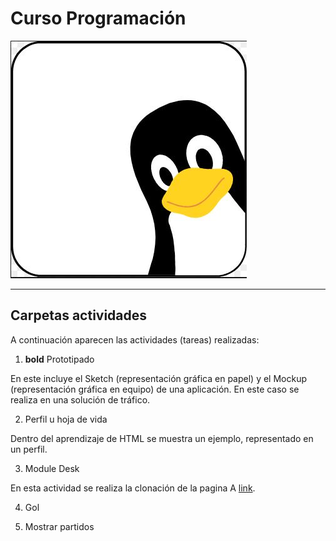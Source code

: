 Curso Programación
=========

![Image](https://github.com/diegocabweb/curso_programacion/blob/master/tux_1.JPG)

---

## Carpetas actividades

A continuación aparecen las actividades (tareas) realizadas:

1. **bold** Prototipado

En este incluye el Sketch (representación gráfica en papel) y el Mockup (representación gráfica en equipo) de una aplicación. En este caso se realiza en una solución de tráfico.

2. Perfil u hoja de vida

Dentro del aprendizaje de HTML se muestra un ejemplo, representado en un perfil. 

3. Module Desk

En esta actividad se realiza la clonación de la pagina A [link](http://modulosdesk.com).

4. Gol



5. Mostrar partidos


